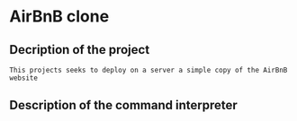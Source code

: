 # AirBnB clone

## Decription of the project
    This projects seeks to deploy on a server a simple copy of the AirBnB website

## Description of the command interpreter
